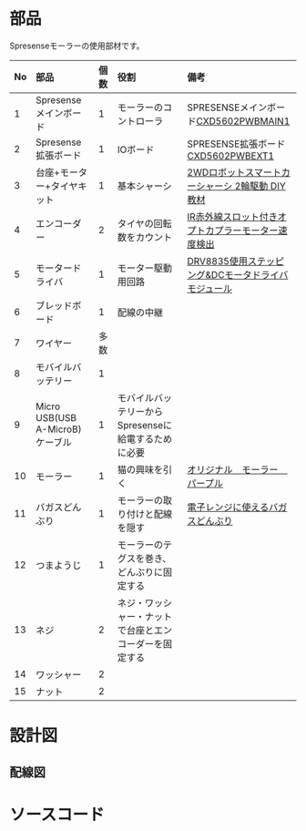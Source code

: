 # 部品
Spresenseモーラーの使用部材です。

| No | 部品 | 個数 | 役割 | 備考 |
| :--- | :--- | :--- | :--- | :--- |
| 1 | Spresense メインボード | 1 | モーラーのコントローラ | SPRESENSEメインボード[CXD5602PWBMAIN1](https://www.switch-science.com/products/3900) |
| 2 | Spresense 拡張ボード | 1 | IOボード | SPRESENSE拡張ボード[CXD5602PWBEXT1](https://www.switch-science.com/products/3901) |
| 3 | 台座+モーター+タイヤキット | 1 | 基本シャーシ | [2WDロボットスマートカーシャーシ 2輪駆動 DIY教材](https://www.amazon.co.jp/gp/product/B01IWHE9VI/ref=ppx_yo_dt_b_asin_title_o02_s00?ie=UTF8&psc=1) |
| 4 | エンコーダー | 2 | タイヤの回転数をカウント | [IR赤外線スロット付きオプトカプラーモーター速度検出](https://www.amazon.co.jp/gp/product/B084VP1GXS/ref=ppx_yo_dt_b_asin_title_o03_s00?ie=UTF8&psc=1) |
| 5 | モータードライバ | 1 | モーター駆動用回路 | [DRV8835使用ステッピング&DCモータドライバモジュール](https://akizukidenshi.com/catalog/g/g109848/) |
| 6 | ブレッドボード | 1 | 配線の中継 |  |
| 7 | ワイヤー | 多数 |  |  |
| 8 | モバイルバッテリー | 1 |  |  |
| 9 | Micro USB(USB A-MicroB)ケーブル | 1 | モバイルバッテリーからSpresenseに給電するために必要 |  |
| 10 | モーラー | 1 | 猫の興味を引く | [オリジナル　モーラー　パープル](https://item.rakuten.co.jp/auc-ookawaya/4979092016953/?s-id=pc_shop_recommend&rtg=c1e67285c7003768080607e3d6635f69) |
| 11 | バガスどんぶり | 1 | モーラーの取り付けと配線を隠す | [電子レンジに使えるバガスどんぶり](https://jp.daisonet.com/products/4550480309866) |
| 12 | つまようじ | 1 | モーラーのテグスを巻き、どんぶりに固定する |  |
| 13 | ネジ | 2 | ネジ・ワッシャー・ナットで台座とエンコーダーを固定する |  |
| 14 | ワッシャー | 2 |  |  |
| 15 | ナット | 2 |  |  |


# 設計図

## 配線図


# ソースコード
